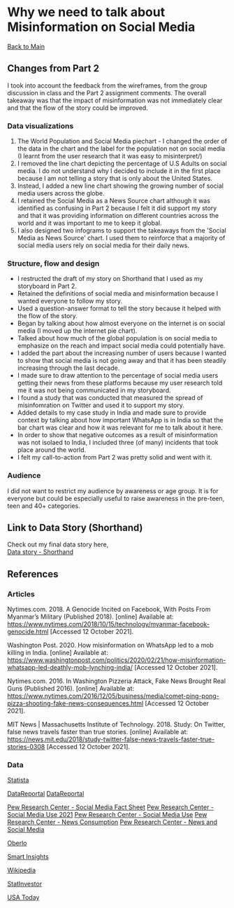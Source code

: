 # Why we need to talk about Misinformation on Social Media
[Back to Main](README.md/)

## Changes from Part 2
I took into account the feedback from the wireframes, from the group discussion in class and the Part 2 assignment comments. 
The overall takeaway was that the impact of misinformation was not immediately clear and that the flow of the story could be improved.

### Data visualizations
1. The World Population and Social Media piechart - I changed the order of the data in the chart and the label for the population not on social media (I learnt from the user research that it was easy to misinterpret/)
2. I removed the line chart depicting the percentage of U.S Adults on social media. I do not understand why I decided to include it in the first place because I am not telling a story that is only about the United States.
3. Instead, I added a new line chart showing the growing number of social media users across the globe.
4. I retained the Social Media as a News Source chart although it was identified as confusing in Part 2 because I felt it did support my story and that it was providing information on different countries across the world and it was important to me to keep it global.
5. I also designed two infograms to support the takeaways from the 'Social Media as News Source' chart. I used them to reinforce that a majority of social media users rely on social media for their daily news.

### Structure, flow and design
* I restructed the draft of my story on Shorthand that I used as my storyboard in Part 2. 
* Retained the definitions of social media and misinformation because I wanted everyone to follow my story.
* Used a question-answer format to tell the story because it helped with the flow of the story.
* Began by talking about how almost everyone on the internet is on social media (I moved up the internet pie chart).
* Talked about how much of the global population is on social media to emphasize on the reach and impact social media could potentially have.
* I added the part about the increasing number of users because I wanted to show that social media is not going away and that it has been steadily increasing through the last decade.
* I made sure to draw attention to the percentage of social media users getting their news from these platforms because my user research told me it was not being communicated in my storyboard.
* I found a study that was conducted that measured the spread of misinfomration on Twitter and used it to support my story.
* Added details to my case study in India and made sure to provide context by talking about how important WhatsApp is in India so that the bar chart was clear and how it was relevant for me to talk about it here.
* In order to show that negative outcomes as a result of misinformation was not isolaed to India, I included three (of many) incidents that took place around the world. 
* I felt my call-to-action from Part 2 was pretty solid and went with it.

### Audience
I did not want to restrict my audience by awareness or age group. It is for everyone but could be especially useful to raise awareness in the pre-teen, teen and 40+ categories. 

## Link to Data Story (Shorthand)
Check out my final data story here, <br/>
[Data story - Shorthand](https://carnegiemellon.shorthandstories.com/misinformation-on-social-media/index.html)

## References

### Articles
Nytimes.com. 2018. A Genocide Incited on Facebook, With Posts From Myanmar’s Military (Published 2018). [online] Available at: <https://www.nytimes.com/2018/10/15/technology/myanmar-facebook-genocide.html> [Accessed 12 October 2021].

Washington Post. 2020. How misinformation on WhatsApp led to a mob killing in India. [online] Available at: <https://www.washingtonpost.com/politics/2020/02/21/how-misinformation-whatsapp-led-deathly-mob-lynching-india/> [Accessed 12 October 2021].

Nytimes.com. 2016. In Washington Pizzeria Attack, Fake News Brought Real Guns (Published 2016). [online] Available at: <https://www.nytimes.com/2016/12/05/business/media/comet-ping-pong-pizza-shooting-fake-news-consequences.html> [Accessed 12 October 2021].

MIT News | Massachusetts Institute of Technology. 2018. Study: On Twitter, false news travels faster than true stories. [online] Available at: <https://news.mit.edu/2018/study-twitter-false-news-travels-faster-true-stories-0308> [Accessed 12 October 2021].

### Data

[Statista](https://www.statista.com/statistics/278414/number-of-worldwide-social-network-users/)

[DataReportal](https://datareportal.com/social-media-users)
[DataReportal](https://datareportal.com/reports/digital-2021-july-global-statshot)

[Pew Research Center - Social Media Fact Sheet](https://www.pewresearch.org/internet/fact-sheet/social-media/)
[Pew Research Center - Social Media Use 2021](https://www.pewresearch.org/internet/2021/04/07/social-media-use-in-2021/)
[Pew Research Center - Social Media Use](https://www.pewresearch.org/internet/wp-content/uploads/sites/9/2021/04/PI_2021.04.07_Social-Media-Use_TOPLINE.pdf)
[Pew Research Center - News Consumption](https://www.pewresearch.org/journalism/2021/09/20/news-consumption-across-social-media-in-2021/)
[Pew Research Center - News and Social Media](https://www.pewresearch.org/journalism/wp-content/uploads/sites/8/2021/09/PJ_2021.09.20_News-and-Social-Media_TOPLINE.pdf)


[Oberlo](https://www.oberlo.com/statistics/how-many-people-use-social-media)

[Smart Insights](https://www.smartinsights.com/social-media-marketing/social-media-strategy/new-global-social-media-research/)

[Wikipedia](https://en.wikipedia.org/wiki/Social_media_as_a_news_source)

[StatInvestor](https://statinvestor.com/data/22389/number-of-social-media-users-worldwide/)

[USA Today](https://www.usatoday.com/story/tech/2019/12/19/end-decade-heres-how-social-media-has-evolved-over-10-years/4227619002/)
